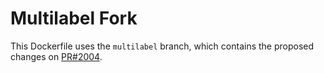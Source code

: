 # Multilabel Fork

This Dockerfile uses the `multilabel` branch, which contains the
proposed changes on [PR#2004](https://github.com/BVLC/caffe/pull/2004).
